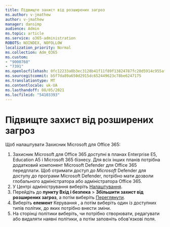 ```yaml
---
title: Підвищте захист від розширених загроз
ms.author: v-jmathew
author: v-jmathew
manager: dansimp
audience: Admin
ms.topic: article
ms.service: o365-administration
ROBOTS: NOINDEX, NOFOLLOW
localization_priority: Normal
ms.collection: Adm_O365
ms.custom:
- "9000760"
- "7391"
ms.openlocfilehash: 0fc12233a0b3ec3128b41f11f89f13824787fc20d5914c955afb8446a7fa3ced
ms.sourcegitcommit: b5f7da89a650d2915dc652449623c78be6247175
ms.translationtype: MT
ms.contentlocale: uk-UA
ms.lasthandoff: 08/05/2021
ms.locfileid: "54103393"
---
```

# <a name="increase-protection-from-advanced-threats"></a>Підвищте захист від розширених загроз

Щоб налаштувати Захисник Microsoft для Office 365:

1. Захисник Microsoft для Office 365 доступні в планах Enterprise E5, Education A5 і Microsoft 365 бізнесу. Для всіх інших планів потрібна додатковий компонент Microsoft Defender для Office 365 передплати. Щоб отримати доступ *до Microsoft* Defender для доступу *до* програми Microsoft Defender, потрібно мати дозволи глобального адміністратора або адміністратора Office 365.
2. У Центрі адміністрування виберіть [Налаштування](https://go.microsoft.com/fwlink/p/?linkid=2075721).
3. Перейдіть до **пункту Вхід і безпека**  >  **Збільшити захист від розширених загроз**, а потім виберіть [Переглянути](https://go.microsoft.com/fwlink/?linkid=2109302).
4. Виберіть **елемент** Керування , а потім виберіть один із доступних типів політик, до яких потрібно внести зміни.
5. На сторінці політики виберіть, чи потрібно створювати, редагувати або видаляти наявні політики, а потім заповніть обов'язкові поля.
